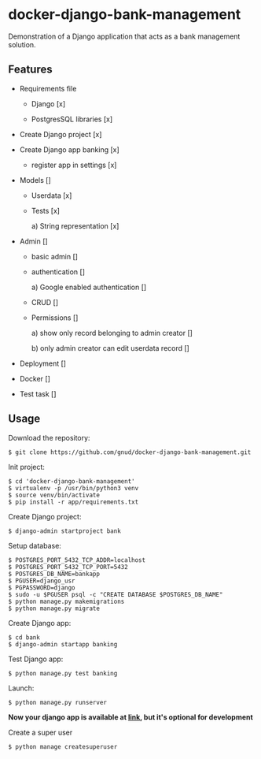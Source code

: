 # docker-django-bank-management

Demonstration of a Django application that acts as a bank management solution.

## Features

* Requirements file
 
  - Django                 [x]

  - PostgresSQL libraries  [x]

* Create Django project [x]

* Create Django app banking [x]

  - register app in settings [x]

* Models []

  - Userdata    [x]

  - Tests       [x]

    a)  String representation [x]

* Admin         []

  - basic admin []

  - authentication []

    a) Google enabled authentication []

  - CRUD        [] 

  - Permissions []

     a) show only record belonging to admin creator []

     b) only admin creator can edit userdata record []

* Deployment    []

 - Docker       []

 - Test task    []
 


## Usage

Download the repository:
```
$ git clone https://github.com/gnud/docker-django-bank-management.git
```

Init project:
```
$ cd 'docker-django-bank-management'
$ virtualenv -p /usr/bin/python3 venv
$ source venv/bin/activate
$ pip install -r app/requirements.txt
```

Create Django project:
```
$ django-admin startproject bank
```

Setup database:
```
$ POSTGRES_PORT_5432_TCP_ADDR=localhost
$ POSTGRES_PORT_5432_TCP_PORT=5432
$ POSTGRES_DB_NAME=bankapp
$ PGUSER=django_usr
$ PGPASSWORD=django
$ sudo -u $PGUSER psql -c "CREATE DATABASE $POSTGRES_DB_NAME"
$ python manage.py makemigrations
$ python manage.py migrate
```

Create Django app:
```
$ cd bank
$ django-admin startapp banking
```

Test Django app:
```
$ python manage.py test banking
```

Launch:
```
$ python manage.py runserver
```

**Now your django app is available at [link](http://localhost:8000/), but it's optional for development**

Create a super user
```
$ python manage createsuperuser
```
